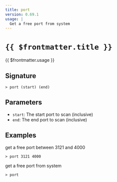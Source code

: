```yaml
---
title: port
version: 0.69.1
usage: |
  Get a free port from system
---
```


# <code>{{ $frontmatter.title }}</code>

<div style='white-space: pre-wrap;'>{{ $frontmatter.usage }}</div>

## Signature

```> port (start) (end)```

## Parameters

 -  `start`: The start port to scan (inclusive)
 -  `end`: The end port to scan (inclusive)

## Examples

get a free port between 3121 and 4000
```shell
> port 3121 4000
```

get a free port from system
```shell
> port
```
